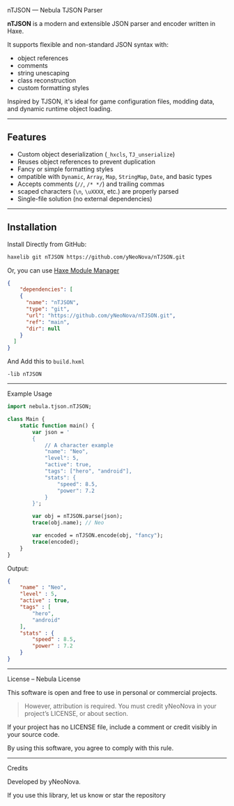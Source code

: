nTJSON — Nebula TJSON Parser

**nTJSON** is a modern and extensible JSON parser and encoder written in Haxe.

It supports flexible and non-standard JSON syntax with:
- object references
- comments
- string unescaping
- class reconstruction
- custom formatting styles

Inspired by TJSON, it's ideal for game configuration files, modding data, and dynamic runtime object loading.

---

## Features

- Custom object deserialization (`_hxcls`, `TJ_unserialize`)
- Reuses object references to prevent duplication
- Fancy or simple formatting styles
- ompatible with `Dynamic`, `Array`, `Map`, `StringMap`, `Date`, and basic types
- Accepts comments (`//`, `/* */`) and trailing commas
- scaped characters (`\n`, `\uXXXX`, etc.) are properly parsed
- Single-file solution (no external dependencies)

---

## Installation

Install Directly from GitHub:

```bash
haxelib git nTJSON https://github.com/yNeoNova/nTJSON.git
```

Or, you can use [Haxe Module Manager](https://lib.haxe.org/p/hmm/)
```json
{
    "dependencies": [
    {
      "name": "nTJSON",
      "type": "git",
      "url": "https://github.com/yNeoNova/nTJSON.git",
      "ref": "main",
      "dir": null
    }
  ]
}
```
 

And Add this to `build.hxml`
```hxml
-lib nTJSON
```

---

Example Usage

```Haxe
import nebula.tjson.nTJSON;

class Main {
    static function main() {
        var json = '
        {
            // A character example
            "name": "Neo",
            "level": 5,
            "active": true,
            "tags": ["hero", "android"],
            "stats": {
                "speed": 8.5,
                "power": 7.2
            }
        }';

        var obj = nTJSON.parse(json);
        trace(obj.name); // Neo

        var encoded = nTJSON.encode(obj, "fancy");
        trace(encoded);
    }
}
```

Output:
```json
{
    "name" : "Neo",
    "level" : 5,
    "active" : true,
    "tags" : [
        "hero",
        "android"
    ],
    "stats" : {
        "speed" : 8.5,
        "power" : 7.2
    }
}
```

---

License – Nebula License

This software is open and free to use in personal or commercial projects.

> However, attribution is required. You must credit yNeoNova  in your project’s LICENSE, or about section.


If your project has no LICENSE file, include a comment or credit visibly in your source code.

By using this software, you agree to comply with this rule.

---

Credits

Developed by yNeoNova.

If you use this library, let us know or star the repository

